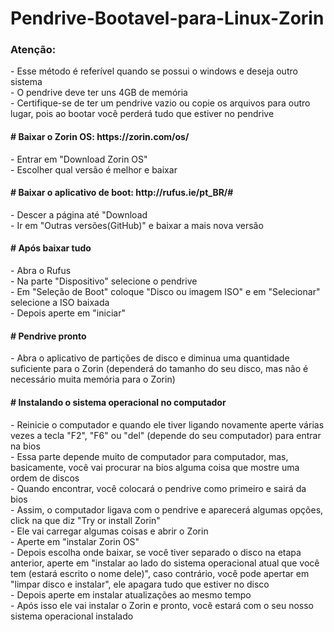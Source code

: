 # Pendrive-Bootavel-para-Linux-Zorin
<h3>Atenção:</h3>
<p>- Esse método é referível quando se possui o windows e deseja outro sistema<br>- O pendrive deve ter uns 4GB de memória<br>- Certifique-se de ter um pendrive vazio ou copie os arquivos para outro lugar, pois ao bootar você perderá tudo que estiver no pendrive</p>

<h4># Baixar o Zorin OS: https://zorin.com/os/</h4>
 <p>- Entrar em "Download Zorin OS"<br>- Escolher qual versão é melhor e baixar</p>
 <h4># Baixar o aplicativo de boot: http://rufus.ie/pt_BR/# </h4>
 <p>- Descer a página até "Download<br>- Ir em "Outras versões(GitHub)" e baixar a mais nova versão</p>
 <h4># Após baixar tudo</h4>
 <p>- Abra o Rufus<br>- Na parte "Dispositivo" selecione o pendrive<br>- Em "Seleção de Boot" coloque "Disco ou imagem ISO" e em "Selecionar" selecione a ISO baixada<br>- Depois aperte em "iniciar"</p>
<h4># Pendrive pronto</h4>
<p>- Abra o aplicativo de partições de disco e diminua uma quantidade suficiente para o Zorin (dependerá do tamanho do seu disco, mas não é necessário muita memória para o Zorin)</p>
<h4># Instalando o sistema operacional no computador</h4>
<p>- Reinicie o computador e quando ele tiver ligando novamente aperte várias vezes a tecla "F2", "F6" ou "del" (depende do seu computador) para entrar na bios<br>- Essa parte depende muito de computador para computador, mas, basicamente, você vai procurar na bios alguma coisa que mostre uma ordem de discos<br>- Quando encontrar, você colocará o pendrive como primeiro e sairá da bios<br>- Assim, o computador ligava com o pendrive e aparecerá algumas opções, click na que diz "Try or install Zorin"<br>- Ele vai carregar algumas coisas e abrir o Zorin<br>- Aperte em "instalar Zorin OS"<br>- Depois escolha onde baixar, se você tiver separado o disco na etapa anterior, aperte em "instalar ao lado do sistema operacional atual que você tem (estará escrito o nome dele)", caso contrário, você pode apertar em "limpar disco e instalar", ele apagara tudo que estiver no disco<br>- Depois aperte em instalar atualizações ao mesmo tempo<br>- Após isso ele vai instalar o Zorin e pronto, você estará com o seu nosso sistema operacional instalado</p>
